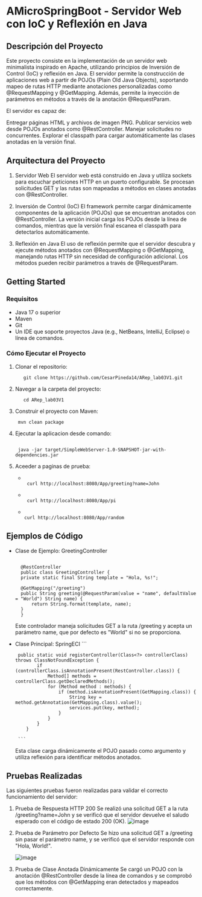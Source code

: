 # AMicroSpringBoot - Servidor Web con IoC y Reflexión en Java

## Descripción del Proyecto
Este proyecto consiste en la implementación de un servidor web minimalista inspirado en Apache, utilizando principios de Inversión de Control (IoC) y reflexión en Java. El servidor permite la construcción de aplicaciones web a partir de POJOs (Plain Old Java Objects), soportando mapeo de rutas HTTP mediante anotaciones personalizadas como @RequestMapping y @GetMapping. Además, permite la inyección de parámetros en métodos a través de la anotación @RequestParam.


El servidor es capaz de:

Entregar páginas HTML y archivos de imagen PNG.
Publicar servicios web desde POJOs anotados como @RestController.
Manejar solicitudes no concurrentes.
Explorar el classpath para cargar automáticamente las clases anotadas en la versión final.


## Arquitectura del Proyecto

1. Servidor Web
   El servidor web está construido en Java y utiliza sockets para escuchar peticiones HTTP en un puerto configurable. Se procesan solicitudes GET y las rutas son mapeadas a métodos en clases anotadas con @RestController.
   
2. Inversión de Control (IoC)
  El framework permite cargar dinámicamente componentes de la aplicación (POJOs) que se encuentran anotados con @RestController. La versión inicial carga los POJOs desde la línea de comandos, mientras que la versión final escanea el classpath para detectarlos automáticamente.
3. Reflexión en Java
El uso de reflexión permite que el servidor descubra y ejecute métodos anotados con @RequestMapping o @GetMapping, manejando rutas HTTP sin necesidad de configuración adicional. Los métodos pueden recibir parámetros a través de @RequestParam.

## Getting Started

  ### Requisitos

  * Java 17 o superior
  * Maven
  * Git
  * Un IDE que soporte proyectos Java (e.g., NetBeans, IntelliJ, Eclipse) o línea de comandos.

  ### Cómo Ejecutar el Proyecto

  1. Clonar el repositorio:
     ```
        git clone https://github.com/CesarPineda14/ARep_lab03V1.git

     ```
  2. Navegar a la carpeta del proyecto:
     ```
        cd ARep_lab03V1

     ```
   3. Construir el proyecto con Maven:
      ```
       mvn clean package

      ```
  4. Ejecutar la aplicacion desde comando:
      ```
    
       java -jar target/SimpleWebServer-1.0-SNAPSHOT-jar-with-dependencies.jar

      ```
5. Aceeder a paginas de prueba:
   * ```
    
      curl http://localhost:8080/App/greeting?name=John

      ```
   * ```
    
      curl http://localhost:8080/App/pi

      ```

    * ```
    
      curl http://localhost:8080/App/random

      ```


## Ejemplos de Código
  * Clase de Ejemplo: GreetingController
    ```
    
      @RestController
      public class GreetingController {
      private static final String template = "Hola, %s!";
    
      @GetMapping("/greeting")
      public String greeting(@RequestParam(value = "name", defaultValue = "World") String name) {
          return String.format(template, name);
      }
      }

     ```

       Este controlador maneja solicitudes GET a la ruta /greeting y acepta un parámetro name, que por defecto es "World" si no se proporciona.

* Clase Principal: SpringECI
      ```
  
       public static void registerController(Class<?> controllerClass) throws ClassNotFoundException {
              if (controllerClass.isAnnotationPresent(RestController.class)) {
                  Method[] methods = controllerClass.getDeclaredMethods();
                  for (Method method : methods) {
                      if (method.isAnnotationPresent(GetMapping.class)) {
                          String key = method.getAnnotation(GetMapping.class).value();
                          services.put(key, method);
                      }
                  }
              }
          }
  
       ```

  Esta clase carga dinámicamente el POJO pasado como argumento y utiliza reflexión para identificar métodos anotados.
  




## Pruebas Realizadas
 Las siguientes pruebas fueron realizadas para validar el correcto funcionamiento del servidor:
  
1. Prueba de Respuesta HTTP 200
   Se realizó una solicitud GET a la ruta /greeting?name=John y se verificó que el servidor devuelve el saludo esperado con el código de estado 200 (OK).
   ![image](https://github.com/user-attachments/assets/0a9f370a-452b-415e-84f9-b4f0a73843f2)

2. Prueba de Parámetro por Defecto
   Se hizo una solicitud GET a /greeting sin pasar el parámetro name, y se verificó que el servidor responde con "Hola, World!".
   
   ![image](https://github.com/user-attachments/assets/f34707fd-e012-4658-af87-2ab9db624f6a)

4. Prueba de Clase Anotada Dinámicamente
Se cargó un POJO con la anotación @RestController desde la línea de comandos y se comprobó que los métodos con @GetMapping eran detectados y mapeados correctamente.
  
